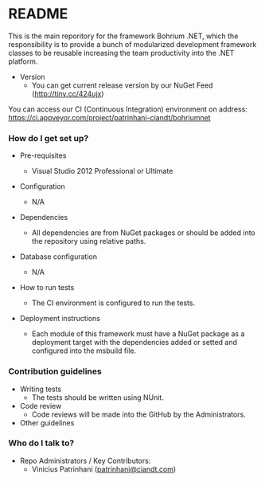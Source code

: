# README #

This is the main reporitory for the framework Bohrium .NET, which the responsibility is to provide a bunch of modularized development framework classes to be reusable increasing the team productivity into the .NET platform.

* Version
  * You can get current release version by our NuGet Feed (http://tiny.cc/424ujx)

You can access our CI (Continuous Integration) environment on address:
https://ci.appveyor.com/project/patrinhani-ciandt/bohriumnet

### How do I get set up? ###

* Pre-requisites
  * Visual Studio 2012 Professional or Ultimate

* Configuration
  * N/A
* Dependencies
  * All dependencies are from NuGet packages or should be added into the repository using relative paths.

* Database configuration
  * N/A

* How to run tests
  * The CI environment is configured to run the tests.
  
* Deployment instructions
  * Each module of this framework must have a NuGet package as a deployment target with the dependencies added or setted and configured into the msbuild file.

### Contribution guidelines ###

* Writing tests
  * The tests should be written using NUnit.
* Code review
  * Code reviews will be made into the GitHub by the Administrators.
* Other guidelines

### Who do I talk to? ###

* Repo Administrators / Key Contributors:
  * Vinicius Patrinhani (patrinhani@ciandt.com)
